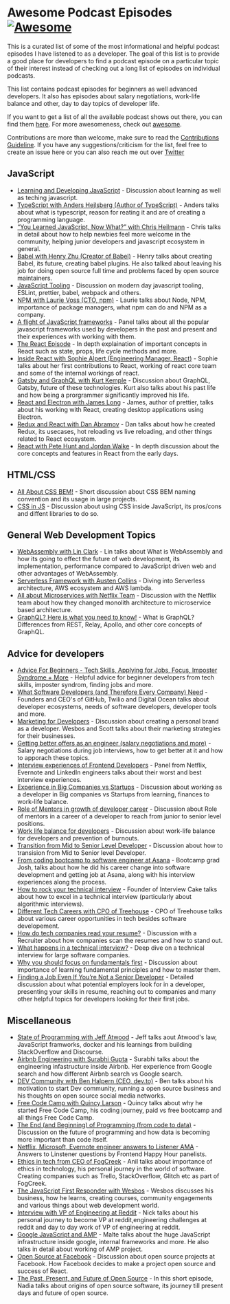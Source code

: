 # Awesome Podcast Episodes [![Awesome](https://awesome.re/badge.svg)](https://awesome.re)

This is a curated list of some of the most informational and helpful podcast episodes I have listened to as a developer. The goal of this list is to provide a good place for developers to find a podcast episode on a particular topic of their interest instead of checking out a long list of episodes on individual podcasts.

This list contains podcast episodes for beginners as well advanced developers. It also has episodes about salary negotiations, work-life balance and other, day to day topics of developer life.

If you want to get a list of all the available podcast shows out there, you can find them [here](https://github.com/guipdutra/awesome-geek-podcasts). For more awesomeness, check out [awesome](https://github.com/sindresorhus/awesome).

Contributions are more than welcome, make sure to read the [Contributions Guideline](contributing.md). If you have any suggestions/criticism for the list, feel free to create an issue here or you can also reach me out over [Twitter](https://twitter.com/vishwajeets3)

## JavaScript

- [Learning and Developing JavaScript](https://javascriptair.com/episodes/2015-12-16/) - Discussion about learning as well as teching javascript.
- [TypeScript with Anders Hejlsberg (Author of TypeScript)](https://devchat.tv/js-jabber/209-jsj-typescript-with-anders-hejlsberg/) - Anders talks about what is typescript, reason for reating it and are of creating a programming language.
- [“You Learned JavaScript, Now What?” with Chris Heilmann](https://devchat.tv/js-jabber/jsj-332-you-learned-javascript-now-what-with-chris-heilmann) - Chris talks in detail about how to help newbies feel more welcome in the community, helping junior developers and javascript ecosystem in general.
- [Babel with Henry Zhu (Creator of Babel)](https://softwareengineeringdaily.com/2018/06/21/babel-with-henry-zhu/) - Henry talks about creating Babel, its future, creating babel plugins. He also talked about leaving his job for doing open source full time and problems faced by open source maintainers.
- [JavaScript Tooling](https://syntax.fm/show/004/javascript-tooling) - Discussion on modern day javascript tooling, ESLint, prettier, babel, webpack and others.
- [NPM with Laurie Voss (CTO, npm)](https://softwareengineeringdaily.com/2016/02/14/npm-with-laurie-voss/) - Laurie talks about Node, NPM, importance of package managers, what npm can do and NPM as a company.
- [A flight of JavaScript frameworks](http://frontendhappyhour.com/episodes/a-flight-of-javascript-frameworks/) - Panel talks about all the popular javascript frameworks used by developers in the past and present and their experiences with working with them.
- [The React Episode](https://syntax.fm/show/066/the-react-episode) - In depth explaination of important concepts in React such as state, props, life cycle methods and more.
- [Inside React with Sophie Alpert (Engineering Manager, React)](https://reactpodcast.simplecast.fm/11) - Sophie talks about her first contributions to React, working of react core team and some of the internal workings of react.
- [Gatsby and GraphQL with Kurt Kemple](https://reactpodcast.simplecast.fm/13) - Discussion about GraphQL, Gatsby, future of these technologies. Kurt also talks about his past life and how being a prorgrammer significantly improved his life. 
- [React and Electron with James Long](https://reactpodcast.simplecast.fm/7) - James, author of prettier, talks about his working with React, creating desktop applications using Electron.
- [Redux and React with Dan Abramov](https://devchat.tv/js-jabber/179-jsj-redux-and-react-with-dan-abramov/) - Dan talks about how he created Redux, its usecases, hot reloading vs live reloading, and other things related to React ecosystem.
- [React with Pete Hunt and Jordan Walke](https://devchat.tv/js-jabber/073-jsj-react-with-pete-hunt-and-jordan-walke/) - In depth discussion about the core concepts and features in React from the early days. 

## HTML/CSS

- [All About CSS BEM!](https://syntax.fm/show/024/all-about-css-bem) - Short discussion about CSS BEM naming convention and its usage in large projects.
- [CSS in JS](https://syntax.fm/show/010/css-in-js-drama-free) - Discussion about using CSS inside JavaScript, its pros/cons and diffent libraries to do so.

## General Web Development Topics

- [WebAssembly with Lin Clark](https://softwareengineeringdaily.com/2018/07/20/webassembly-with-lin-clark/) - Lin talks about What is WebAssembly and how its going to effect the future of web development, its implementation, performance compared to JavaScript driven web and other advantages of WebAssembly.
- [Serverless Framework with Austen Collins](https://softwareengineeringdaily.com/2016/06/09/serverless-framework-austen-collins/) - Diving into Serverless architecture, AWS ecosystem and AWS lambda.
- [All about Microservices with Netflix Team](https://a16z.com/2016/09/01/microservices/) - Discussion with the Netflix team about how they changed monolith architecture to microservice based architecture.
- [GraphQL? Here is what you need to know!](https://syntax.fm/show/027/graphql-here-is-what-you-need-to-know) - What is GraphQL? Differences from REST, Relay, Apollo, and other core concepts of GraphQL.

## Advice for developers

- [Advice For Beginners - Tech Skills, Applying for Jobs, Focus, Imposter Syndrome + More](https://syntax.fm/show/058/advice-for-beginners-tech-skills-applying-for-jobs-focus-imposter-syndrome-more) - Helpful advice for beginner developers from tech skills, imposter syndrom, finding jobs and more.
- [What Software Developers (and Therefore Every Company) Need](https://a16z.com/2016/01/06/a16z-podcast-what-software-developers-and-therefore-every-company-need-2/) - Founders and CEO's of GitHub, Twilio and Digital Ocean talks about developer ecosystems, needs of software developers, developer tools and more.
- [Marketing for Developers](https://syntax.fm/show/052/marketing-for-developers) - Discussion about creating a personal brand as a developer. Wesbos and Scott talks about their marketing strategies for their businesses.
- [Getting better offers as an engineer (salary negotiations and more)](http://frontendhappyhour.com/episodes/ninja-rockstar-whiskey-drinker-with-10-years-ipa-experience/) - Salary negotiations during job interviews, how to get better at it and how to apporach these topics.
- [Interview experiences of Frontend Developers](http://frontendhappyhour.com/episodes/interviews-make-us-drink/) - Panel from Netflix, Evernote and LinkedIn engineers talks about their worst and best interview experiences.
- [Experience in Big Companies vs Startups](http://frontendhappyhour.com/episodes/shots-to-growlers-finding-the-right-size-drink/) - Discussion about working as a developer in Big companies vs Startups from learning, finances to work-life balance.
- [Role of Mentors in growth of developer career](http://frontendhappyhour.com/episodes/from-bar-back-to-frontender/) - Discussion about Role of mentors in a career of a developer to reach from junior to senior level positions.
- [Work life balance for developers](http://frontendhappyhour.com/episodes/work-hard-drink-hard/) - Discussion about work-life balance for developers and prevention of burnouts.
- [Transition from Mid to Senior Level Developer](https://spec.fm/podcasts/developer-tea/36962) - Discussion about how to transision from Mid to Senior level Developer.
- [From coding bootcamp to software engineer at Asana](https://learntocodewith.me/podcast/bootcamp-to-engineer-with-joshua-penman/) - Bootcamp grad Josh, talks about how he did his career change into software development and getting job at Asana, along with his interview experiences along the process.
- [How to rock your technical interview](https://learntocodewith.me/podcast/technical-interviews-with-parker-phinney/) - Founder of Interview Cake talks about how to excel in a technical interview (particularly about algorithmic interviews).
- [Different Tech Careers with CPO of Treehouse](https://learntocodewith.me/podcast/tech-careers/) - CPO of Treehouse talks about various career opportunities in tech besides software developement.
- [How do tech companies read your resume?](https://www.codenewbie.org/podcast/how-to-tech-companies-read-your-resume) - Discussion with a Recruiter about how companies scan the resumes and how to stand out.
- [What happens in a technical interview?](https://www.codenewbie.org/podcast/what-happens-in-a-technical-interview) - Deep dive on a technical interview for large software companies.
- [Why you should focus on fundamentals first](https://learntocodewith.me/podcast/fundamentals-first-with-chris-lee/) - Discussion about importance of learning fundamental principles and how to master them.
- [Finding a Job Even If You’re Not a Senior Developer](https://devchat.tv/js-jabber/jsj-285-finding-job-even-youre-not-senior-developer-charles-max-wood/) - Detailed discussion about what potential employers look for in a developer, presenting your skills in resume, reaching out to companies and many other helpful topics for developers looking for their first jobs.

## Miscellaneous

- [State of Programming with Jeff Atwood](https://softwareengineeringdaily.com/2016/03/14/state-programming-jeff-atwood/) - Jeff talks aout Atwood's law, JavaScript framworks, docker and his learnings from building StackOverflow and Discourse.
- [Airbnb Engineering with Surabhi Gupta](https://softwareengineeringdaily.com/2018/10/08/airbnb-engineering-with-surabhi-gupta/) - Surabhi talks about the engineering infastructure inside Airbnb. Her experience from Google search and how different Airbnb search vs Google search.
- [DEV Community with Ben Halpern (CEO, dev.to)](https://softwareengineeringdaily.com/2018/09/17/dev-community-with-ben-halpern/) - Ben talks about his motivation to start Dev community, running a open source business and his thoughts on open source social media networks.
- [Free Code Camp with Quincy Larson](https://softwareengineeringdaily.com/2015/10/28/free-code-camp-with-quincy-larson/) - Quincy talks about why he started Free Code Camp, his coding journey, paid vs free bootcamp and all things Free Code Camp.
- [The End (and Beginning) of Programming (from code to data)](https://a16z.com/2018/06/08/end-of-programming-from-code-to-data/) - Discussion on the future of programming and how data is becoming more important than code itself.
- [Netflix, Microsoft, Evernote engineer answers to Listener AMA](http://frontendhappyhour.com/episodes/amazing-manhattans-anywhere/) - Answers to Linstener questions by Frontend Happy Hour panelists.
- [Ethics in tech from CEO of FogCreek](https://www.codenewbie.org/podcast/from-tech-blogger-to-fog-creek-ceo) - Anil talks about importance of ethics in technology, his personal journey in the world of software. Creating companies such as Trello, StackOverflow, Glitch etc as part of FogCreek.
- [The JavaScript First Responder with Wesbos](https://www.codenewbie.org/podcast/the-javascript-first-responder) - Wesbos discusses his business, how he learns, creating courses, community engagements and various things about web development world.
- [Interview with VP of Engineering at Reddit](https://breakingintostartups.com/68-nick-caldwell-vp-engineering-reddit/) - Nick talks about his personal journey to become VP at reddit,engineering challenges at reddit and day to day work of VP of engineering at reddit.
- [Google JavaScript and AMP](https://softwareengineeringdaily.com/2018/10/22/google-javascript-with-malte-ubl/) - Malte talks about the huge JavaScript infrastructure inside google, internal frameworks and more. He also talks in detail about working of AMP project.
- [Open Source at Facebook](https://softwareengineeringdaily.com/2017/04/14/facebook-open-source-with-tom-occhino/) - Discussion about open source projects at Facebook. How Facebook decides to make a project open source and success of React.
- [The Past, Present, and Future of Open Source](https://softwareengineeringdaily.com/2016/04/08/past-present-future-open-source/) - In this short episode, Nadia talks about origins of open source software, its journey till present days and future of open source.
